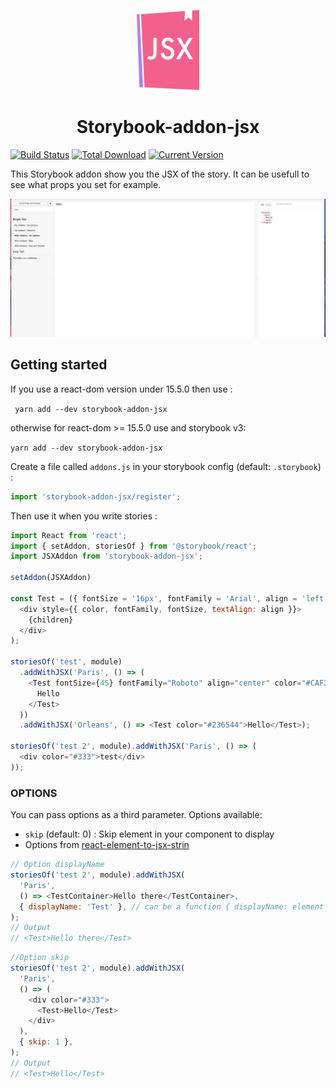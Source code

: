 <p align="center">
  <img width=100 src="storybook-jsx.png">
  <br>
  <h1 style="text-align:center;">Storybook-addon-jsx</h1>
</p>

[![Build Status](https://travis-ci.org/Kilix/storybook-addon-jsx.svg?branch=master)](https://travis-ci.org/Kilix/storybook-addon-jsx)
[![Total Download](https://img.shields.io/npm/dt/storybook-addon-jsx.svg)](https://www.npmjs.com/package/storybook-addon-jsx)
[![Current Version](https://img.shields.io/npm/v/storybook-addon-jsx.svg)](https://www.npmjs.com/package/storybook-addon-jsx)

This Storybook addon show you the JSX of the story.
It can be usefull to see what props you set for example.

![Storybook Addon JSX Démo](screenshot.png)

## Getting started

If you use a react-dom version under 15.5.0 then use :

` yarn add --dev storybook-addon-jsx`

otherwise for react-dom >= 15.5.0 use and storybook v3:

` yarn add --dev storybook-addon-jsx `

Create a file called `addons.js` in your storybook config (default: `.storybook`) :

```js
import 'storybook-addon-jsx/register';
```

Then use it when you write stories :

```js
import React from 'react';
import { setAddon, storiesOf } from '@storybook/react';
import JSXAddon from 'storybook-addon-jsx';

setAddon(JSXAddon)

const Test = ({ fontSize = '16px', fontFamily = 'Arial', align = 'left', color = 'red', children }) => (
  <div style={{ color, fontFamily, fontSize, textAlign: align }}>
    {children}
  </div>
);

storiesOf('test', module)
  .addWithJSX('Paris', () => (
    <Test fontSize={45} fontFamily="Roboto" align="center" color="#CAF200">
      Hello
    </Test>
  ))
  .addWithJSX('Orleans', () => <Test color="#236544">Hello</Test>);

storiesOf('test 2', module).addWithJSX('Paris', () => (
  <div color="#333">test</div>
));
```

### OPTIONS

You can pass options as a third parameter.
Options available:

- `skip` (default: 0) : Skip element in your component to display
- Options from [react-element-to-jsx-strin](https://github.com/algolia/react-element-to-jsx-string)

```js
// Option displayName
storiesOf('test 2', module).addWithJSX(
  'Paris',
  () => <TestContainer>Hello there</TestContainer>,
  { displayName: 'Test' }, // can be a function { displayName: element => 'Test' }
);
// Output
// <Test>Hello there</Test>
```

```javascript
//Option skip
storiesOf('test 2', module).addWithJSX(
  'Paris',
  () => (
    <div color="#333">
      <Test>Hello</Test>
    </div>
  ),
  { skip: 1 },
);
// Output
// <Test>Hello</Test>
```

